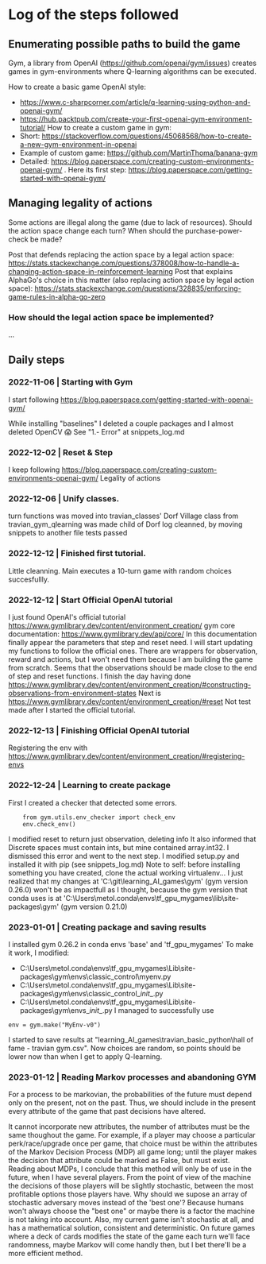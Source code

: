 # Log of the steps followed

## Enumerating possible paths to build the game
Gym, a library from OpenAI (https://github.com/openai/gym/issues) creates games in gym-environments where Q-learning algorithms can be executed.

How to create a basic game OpenAI style:
- https://www.c-sharpcorner.com/article/q-learning-using-python-and-openai-gym/
- https://hub.packtpub.com/create-your-first-openai-gym-environment-tutorial/
How to create a custom game in gym:
- Short: https://stackoverflow.com/questions/45068568/how-to-create-a-new-gym-environment-in-openai
- Example of custom game: https://github.com/MartinThoma/banana-gym
- Detailed: https://blog.paperspace.com/creating-custom-environments-openai-gym/ . Here its first step: https://blog.paperspace.com/getting-started-with-openai-gym/

## Managing legality of actions
Some actions are illegal along the game (due to lack of resources). Should the action space change each turn? When should the purchase-power-check be made?

Post that defends replacing the action space by a legal action space: https://stats.stackexchange.com/questions/378008/how-to-handle-a-changing-action-space-in-reinforcement-learning
Post that explains AlphaGo's choice in this matter (also replacing action space by legal action space): https://stats.stackexchange.com/questions/328835/enforcing-game-rules-in-alpha-go-zero

### How should the legal action space be implemented?
...

## Daily steps
### 2022-11-06 | Starting with Gym
I start following https://blog.paperspace.com/getting-started-with-openai-gym/

While installing "baselines" I deleted a couple packages and I almost deleted OpenCV 😱
See "1.- Error" at snippets_log.md

### 2022-12-02 | Reset & Step
I keep following https://blog.paperspace.com/creating-custom-environments-openai-gym/
Legality of actions

### 2022-12-06 | Unify classes.
turn functions was moved into travian_classes' Dorf
Village class from travian_gym_qlearning was made child of Dorf
log cleanned, by moving snippets to another file
tests passed

### 2022-12-12 | Finished first tutorial.
Little cleanning.
Main executes a 10-turn game with random choices succesfullly.
### 2022-12-12 | Start Official OpenAI tutorial
I just found OpenAI's official tutorial
https://www.gymlibrary.dev/content/environment_creation/
gym core documentation: https://www.gymlibrary.dev/api/core/
In this documentation finally appear the parameters that step and reset need.
I will start updating my functions to follow the official ones.
There are wrappers for observation, reward and actions, but I won't need them because I am building the game from scratch.
Seems that the observations should be made close to the end of step and reset functions.
I finish the day having done https://www.gymlibrary.dev/content/environment_creation/#constructing-observations-from-environment-states
Next is https://www.gymlibrary.dev/content/environment_creation/#reset
Not test made after I started the official tutorial.

### 2022-12-13 | Finishing Official OpenAI tutorial
Registering the env with https://www.gymlibrary.dev/content/environment_creation/#registering-envs

### 2022-12-24 | Learning to create package
First I created a checker that detected some errors.
```
    from gym.utils.env_checker import check_env
    env.check_env()
```
I modified reset to return just observation, deleting info
It also informed that Discrete spaces must contain ints, but mine contained array.int32. I dismissed this error and went to the next step.
I modified setup.py and installed it with pip (see snippets_log.md)
Note to self: before installing something you have created, clone the actual working virtualenv...
I just realized that my changes at 'C:\git\learning_AI_games\gym' (gym version 0.26.0) won't be as impactfull as I thought, because the gym version that conda uses is at 'C:\Users\metol\.conda\envs\tf_gpu_mygames\lib\site-packages\gym' (gym version 0.21.0)

### 2023-01-01 | Creating package and saving results
I installed gym 0.26.2 in conda envs 'base' and 'tf_gpu_mygames'
To make it work, I modified:
- C:\Users\metol\.conda\envs\tf_gpu_mygames\Lib\site-packages\gym\envs\classic_control\myenv.py
- C:\Users\metol\.conda\envs\tf_gpu_mygames\Lib\site-packages\gym\envs\classic_control\__init__.py
- C:\Users\metol\.conda\envs\tf_gpu_mygames\Lib\site-packages\gym\envs\__init__.py
I managed to successfully use
```
env = gym.make("MyEnv-v0")
```
I started to save results at "learning_AI_games\travian_basic_python\hall of fame - travian gym.csv". Now choices are random, so points should be lower now than when I get to apply Q-learning.

### 2023-01-12 | Reading Markov processes and abandoning GYM
For a process to be markovian, the probabilities of the future must depend only on the present, not on the past. Thus, we should include in the present every attribute of the game that past decisions have altered.

It cannot incorporate new attributes, the number of attributes must be the same thoughout the game. For example, if a player may choose a particular perk/race/upgrade once per game, that choice must be within the attributes of the Markov Decision Process (MDP) all game long; until the player makes the decision that attribute could be marked as False, but must exist.
Reading about MDPs, I conclude that this method will only be of use in the future, when I have several players. From the point of view of the machine the decisions of those players will be slightly stochastic, between the most profitable options those players have. Why should we supose an array of stochastic adversary moves instead of the 'best one'? Because humans won't always choose the "best one" or maybe there is a factor the machine is not taking into account.
Also, my current game isn't stochastic at all, and has a mathematical solution, consistent and deterministic.
On future games where a deck of cards modifies the state of the game each turn we'll face randomness, maybe Markov will come handly then, but I bet there'll be a more efficient method.
